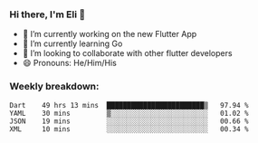 ### Hi there, I'm Eli 👋
- 🔭 I’m currently working on the new Flutter App
- 🌱 I’m currently learning Go
- 🦄 I’m looking to collaborate with other flutter developers
- 😄 Pronouns: He/Him/His

### Weekly breakdown:
<!--START_SECTION:waka-->
```text
Dart    49 hrs 13 mins  ████████████████████████▒   97.94 % 
YAML    30 mins         ▒░░░░░░░░░░░░░░░░░░░░░░░░   01.02 % 
JSON    19 mins         ░░░░░░░░░░░░░░░░░░░░░░░░░   00.66 % 
XML     10 mins         ░░░░░░░░░░░░░░░░░░░░░░░░░   00.34 % 
```
<!--END_SECTION:waka-->
